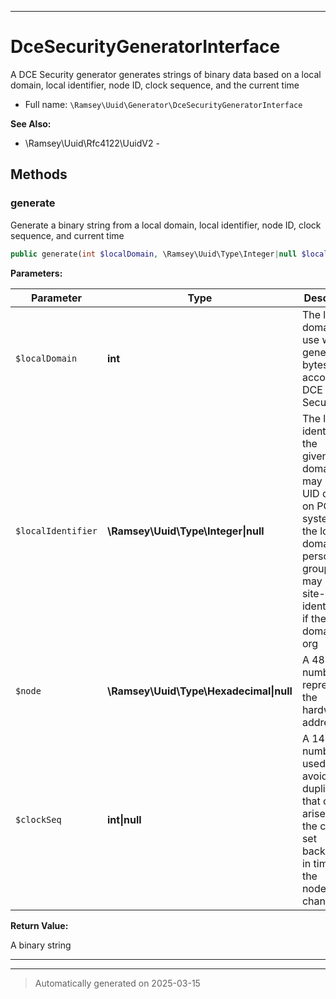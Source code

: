 ***

# DceSecurityGeneratorInterface

A DCE Security generator generates strings of binary data based on a local
domain, local identifier, node ID, clock sequence, and the current time



* Full name: `\Ramsey\Uuid\Generator\DceSecurityGeneratorInterface`

**See Also:**

* \Ramsey\Uuid\Rfc4122\UuidV2 - 



## Methods


### generate

Generate a binary string from a local domain, local identifier, node ID,
clock sequence, and current time

```php
public generate(int $localDomain, \Ramsey\Uuid\Type\Integer|null $localIdentifier = null, \Ramsey\Uuid\Type\Hexadecimal|null $node = null, int|null $clockSeq = null): string
```








**Parameters:**

| Parameter | Type | Description |
|-----------|------|-------------|
| `$localDomain` | **int** | The local domain to use when generating bytes,<br />according to DCE Security |
| `$localIdentifier` | **\Ramsey\Uuid\Type\Integer&#124;null** | The local identifier for the<br />given domain; this may be a UID or GID on POSIX systems, if the local<br />domain is person or group, or it may be a site-defined identifier<br />if the local domain is org |
| `$node` | **\Ramsey\Uuid\Type\Hexadecimal&#124;null** | A 48-bit number representing the hardware<br />address |
| `$clockSeq` | **int&#124;null** | A 14-bit number used to help avoid duplicates<br />that could arise when the clock is set backwards in time or if the<br />node ID changes |


**Return Value:**

A binary string




***


***
> Automatically generated on 2025-03-15
